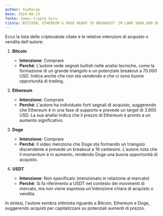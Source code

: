 ```yaml
---
author: YouRecap
date: 2024-08-23
fonte: James Crypto Guru
titolo: BITCOIN, ETHEREUM & DOGE READY TO BREAKOUT! IM LONG $800,000 DOLLARS
---
```


Ecco la lista delle criptovalute citate e le relative intenzioni di acquisto o vendita dell'autore:

1. **Bitcoin**
   - **Intenzione**: Comprare
   - **Perché**: L'autore vede segnali bullish nelle analisi tecniche, come la formazione di un grande triangolo e un potenziale breakout a 70.000 USD. Indica anche che non sta vendendo e che ci sono buone opportunità di trading.

2. **Ethereum**
   - **Intenzione**: Comprare
   - **Perché**: L'autore ha individuato forti segnali di acquisto, suggerendo che Ethereum è in una fase di supporto e prevede un target di 3.600 USD. La sua analisi indica che il prezzo di Ethereum è pronto a un aumento significativo.

3. **Doge**
   - **Intenzione**: Comprare
   - **Perché**: Il video menziona che Doge sta formando un triangolo discendente e prevede un breakout a 19 centesimi. L'autore nota che il momentum è in aumento, rendendo Doge una buona opportunità di acquisto.

4. **USDT**
   - **Intenzione**: Non specificato (menzionato in relazione al mercato)
   - **Perché**: Si fa riferimento a USDT nel contesto dei movimenti di mercato, ma non viene espressa un'intenzione chiara di acquisto o vendita.

In sintesi, l'autore sembra ottimista riguardo a Bitcoin, Ethereum e Doge, suggerendo acquisti per capitalizzare su potenziali aumenti di prezzo.
